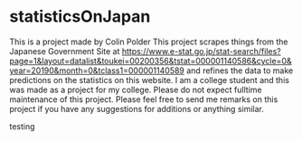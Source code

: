 # statisticsOnJapan

This is a project made by Colin Polder
This project scrapes things from the Japanese Government Site at <url>https://www.e-stat.go.jp/stat-search/files?page=1&layout=datalist&toukei=00200356&tstat=000001140586&cycle=0&year=20190&month=0&tclass1=000001140589</url> and refines the data to make predictions on the statistics on this website. 
I am a college student and this was made as a project for my college. Please do not expect fulltime maintenance of this project. 
Please feel free to send me remarks on this project if you have any suggestions for additions or anything similar.

testing
